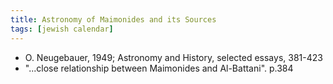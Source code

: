 ```yaml
---
title: Astronomy of Maimonides and its Sources
tags: [jewish calendar]
---
```

- O. Neugebauer, 1949; Astronomy and History, selected essays, 381-423
- "...close relationship between Maimonides and Al-Battani". p.384
